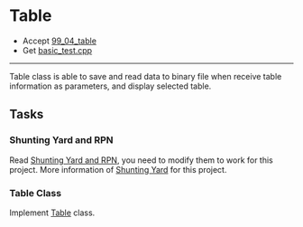 # Table

- Accept [99_04_table](https://classroom.github.com/a/VYrYRiEC)
- Get [basic_test.cpp](basic_test.cpp)

---

Table class is able to save and read data to binary file when receive table information as parameters, and display selected table.

## Tasks

### Shunting Yard and RPN

Read [Shunting Yard and RPN](https://github.com/CS-PCC/CS3A_Assignments/tree/master/assignments/15_07_rpn_shunting_yard), you need to modify them to work for this project. More information of [Shunting Yard](https://docs.google.com/document/d/10gkTxWiJvixlj9izr0InLjDma6FUo2kpLjfDj9RtSOY/edit?usp=sharing) for this project.

### Table Class

Implement [Table](table.h) class.
